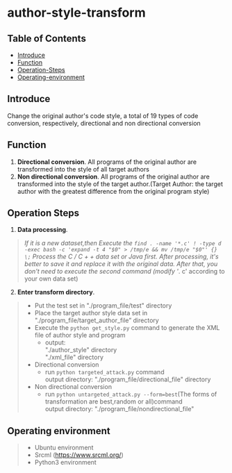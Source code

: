 # author-style-transform
## Table of Contents

- [Introduce](#introduce)
- [Function](#function)
- [Operation-Steps](#operation-steps)
- [Operating-environment](#operating-environment)

## Introduce

Change the original author's code style, a total of 19 types of code conversion, respectively, directional and non directional conversion

## Function
1. **Directional conversion**. All programs of the original author are transformed into the style of all target authors
2. **Non directional conversion**. All programs of the original author are transformed into the style of the target author.(Target Author: the target author with the greatest difference from the original program style)  

## Operation Steps
1. **Data processing**.
>	*If it is a new dataset,then Execute the `find . -name '*.c' ! -type d -exec bash -c 'expand -t 4 "$0" > /tmp/e && mv /tmp/e "$0"' {} \;` Process the C / C + + data set or Java first. After processing, it's better to save it and replace it with the original data. After that, you don't need to execute the second command (modify '*. c' according to your own data set)
2. **Enter transform directory**.
  >	* Put the test set in "./program_file/test" directory
  >	* Place the target author style data set in "./program_file/target_author_file” directory
  >	* Execute the `python get_style.py` command to generate the XML file of author style and program
  >		* output:  
  "./author_style" directory  
  "./xml_file" directory
  >	* Directional conversion
  >		* run `python targeted_attack.py` command  
  output directory: "./program_file/directional_file" directory
  >	* Non directional conversion
  >	  * run `python untargeted_attack.py --form=best`(The forms of transformation are best,random or all)command  
  output directory: "./program_file/nondirectional_file"

## Operating environment
> * Ubuntu environment
> * Srcml (https://www.srcml.org/)
> * Python3 environment

